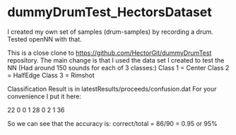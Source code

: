 # dummyDrumTest_HectorsDataset
I created my own set of samples (drum-samples) by recording a drum. Tested openNN with that.

This is a close clone to https://github.com/HectorGit/dummyDrumTest repository.
The main change is that I used the data set I created to test the NN
(Had around 150 sounds for each of 3 classes:)
Class 1 = Center
Class 2 = HalfEdge
Class 3 = Rimshot

Classification Result is in latestResults/proceeds/confusion.dat
For your convenience I put it here:

22 0 0 
1 28 0 
2 1 36 

So we can see that the accuracy is: correct/total = 86/90 = 0.95 or 95%
